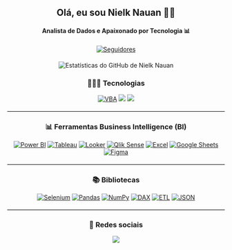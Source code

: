 <!-- Bem-vindo ao meu Git -->

<div style="text-align: center; margin-bottom: 20px;">
  <h2>Olá, eu sou Nielk Nauan 👨‍💻</h2>
  <h4>Analista de Dados e Apaixonado por Tecnologia 📊</h4>
</div>

<div style="text-align: center; margin-bottom: 20px;">
  <a href="https://img.shields.io/github/followers/nielknauan.svg?style=social&label=Seguir&maxAge=2592000">
    <img src="https://img.shields.io/github/followers/nielknauan.svg?style=social&label=Seguir&maxAge=2592000" alt="Seguidores">
  </a>
</div>

<div style="text-align: center; margin-bottom: 20px;">
  <img src="https://github-readme-stats.vercel.app/api?username=nielknauan&show_icons=true&theme=dark" alt="Estatísticas do GitHub de Nielk Nauan">
</div>

<h3 style="text-align: center;">🧑🏻‍💻 Tecnologias</h3>
<div style="text-align: center; margin-bottom: 20px;">
  <a href="" target="_blank"><img src="https://img.shields.io/badge/VBA-86744B?style=for-the-badge&logo=visual%20studio%20code&logoColor=white" alt="VBA"></a>
  <a href="" target="_blank"><img src="https://img.shields.io/badge/Python-3776AB?style=for-the-badge&logo=python&logoColor=white"></a>
  <a href="" target="_blank"><img src="https://img.shields.io/badge/Microsoft%20SQL%20Server-CC2927?style=for-the-badge&logo=microsoft%20sql%20server&logoColor=white"></a>
</div>

<hr style="margin-bottom: 20px; border-bottom: 1px solid #ccc;">

<h3 style="text-align: center;">📊 Ferramentas Business Intelligence (BI)</h3>
<div style="text-align: center; margin-bottom: 20px;">
  <a href="https://powerbi.microsoft.com/" target="_blank"><img src="https://img.shields.io/badge/Power%20BI-F2C811?style=for-the-badge&logo=power-bi&logoColor=white" alt="Power BI"></a>
  <a href="https://www.tableau.com/" target="_blank"><img src="https://img.shields.io/badge/Tableau-E97627?style=for-the-badge&logo=tableau&logoColor=white" alt="Tableau"></a>
  <a href="https://looker.com/" target="_blank"><img src="https://img.shields.io/badge/Looker-00B0FF?style=for-the-badge&logo=looker&logoColor=white" alt="Looker"></a>
  <a href="https://wwwqlik.com/" target="_blank"><img src="https://img.shields.io/badge/Qlik%20Sense-48B9C7?style=for-the-badge&logo=qlik&logoColor=white" alt="Qlik Sense"></a>
  <a href="https://www.microsoft.com/pt-br/microsoft-365/excel" target="_blank"><img src="https://img.shields.io/badge/Excel-217346?style=for-the-badge&logo=microsoft-excel&logoColor=white" alt="Excel"></a>
  <a href="https://www.google.com/sheets/" target="_blank"><img src="https://img.shields.io/badge/Google_Sheets-34A853?style=for-the-badge&logo=google-sheets&logoColor=white" alt="Google Sheets"></a>
  <a href="https://www.figma.com/" target="_blank"><img src="https://img.shields.io/badge/Figma-F24E1E?style=for-the-badge&logo=figma&logoColor=white" alt="Figma"></a>
</div>

<hr style="margin-bottom: 20px; border-bottom: 1px solid #ccc;">

<h3 style="text-align: center;">📚 Bibliotecas</h3>
<div style="text-align: center; margin-bottom: 20px;">
<a href="https://www.selenium.dev/" target="_blank"><img src="https://img.shields.io/badge/Selenium-43B02A?style=for-the-badge&logo=selenium&logoColor=white" alt="Selenium"></a>
<a href="https://pandas.pydata.org/" target="_blank"><img src="https://img.shields.io/badge/Pandas-150458?style=for-the-badge&logo=pandas&logoColor=white" alt="Pandas"></a>
<a href="https://numpy.org/" target="_blank"><img src="https://img.shields.io/badge/NumPy-013243?style=for-the-badge&logo=numpy&logoColor=white" alt="NumPy"></a>
<a href="https://docs.microsoft.com/en-us/dax/" target="_blank"><img src="https://img.shields.io/badge/DAX-FF3C00?style=for-the-badge&logo=power-bi&logoColor=white" alt="DAX"></a>
<a href="https://en.wikipedia.org/wiki/Extract,_transform,_load" target="_blank"><img src="https://img.shields.io/badge/ETL-FF5733?style=for-the-badge&logo=data:image/png;base64,iVBORw0KGgoAAAANSUhEUgAAAA4AAAANCAIAAAArHJzzAAAAwklEQVR4AYXRMSiEURiF4a+c/WZIxlEoxMLYAJ0bBN+qJFfFBG8M0lBmkzskI4K8kTqhLLBp7MAwd3DtxzPZvZ7t7n3dnHwYAvXnnO1wJFJXZ0A0pY9mIqMZ1UTSoZ4c00HZiHjPp3UWZjO1EKl+lg4qYdGAnQl0E+Z6sK8K0C7tJY1itChEPjGPN3sQ2GOrsmJcVl1UzCmMqyfpHKpmcTy6Kqqn8q65l6Ck8+Y8Fk+YzRMUp3HmJeExy7hn2QXw9H0Z+MQV4+e8gAAAABJRU5ErkJggg==" alt="ETL"></a>
<a href="https://www.json.org/" target="_blank"><img src="https://img.shields.io/badge/JSON-000000?style=for-the-badge&logo=json&logoColor=white" alt="JSON"></a>
</div>

<hr style="margin-bottom: 20px; border-bottom: 1px solid #ccc;">

<h3 style="text-align: center;">🔗 Redes sociais</h3>
<div style="text-align: center;">
  <a href="https://www.linkedin.com/in/nielknauan" target="_blank"><img src="https://img.shields.io/badge/-LinkedIn-%230077B5?style=for-the-badge&logo=linkedin&logoColor=white" target="_blank"></a>
</div>


